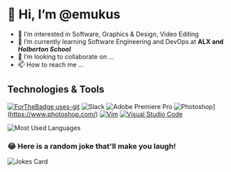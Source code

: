 # 👋 Hi, I’m @emukus
- 👀 I’m interested in Software, Graphics & Design, Video Editing
- 🌱 I’m currently learning Software Engineering and DevOps at **ALX and _Holberton School_**
- 💞️ I’m looking to collaborate on ...
- 📫 How to reach me ...

## Technologies & Tools
[![ForTheBadge uses-git](http://ForTheBadge.com/images/badges/uses-git.svg)](https://GitHub.com/)
![Slack](https://img.shields.io/badge/Slack-4A154B?style=for-the-badge&logo=slack&logoColor=white)
![Adobe Premiere Pro](https://img.shields.io/badge/Adobe%20Premiere%20Pro-9999FF.svg?style=for-the-badge&logo=Adobe%20Premiere%20Pro&logoColor=white)
![Photoshop](https://img.shields.io/badge/--31A8FF?logo=adobe%20photoshop&logoColor=000)](https://www.photoshop.com/)
[![Vim](https://img.shields.io/badge/--019733?logo=vim)](https://www.vim.org/)
[![Visual Studio Code](https://img.shields.io/badge/--007ACC?logo=visual%20studio%20code&logoColor=ffffff)](https://code.visualstudio.com/)


![Most Used Languages](https://github-readme-stats.vercel.app/api/top-langs/?username=emukus&theme=blue-green)


### 😂 Here is a random joke that'll make you laugh!
![Jokes Card](https://readme-jokes.vercel.app/api)

<!---
emukus/emukus is a ✨ special ✨ repository because its `README.md` (this file) appears on your GitHub profile.
You can click the Preview link to take a look at your changes.
--->
